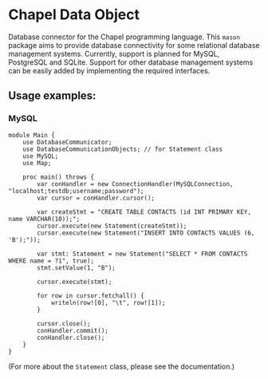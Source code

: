 # Chapel Data Object
Database connector for the Chapel programming language.
This `mason` package aims to provide database connectivity for some
relational database management systems. 
Currently, support is planned for MySQL, PostgreSQL and SQLite.
Support for other database management systems can be easily added by
implementing the required interfaces.

## Usage examples:

### MySQL

```chapel
module Main {
    use DatabaseCommunicator;
    use DatabaseCommunicationObjects; // for Statement class
    use MySQL;
    use Map;

    proc main() throws {
        var conHandler = new ConnectionHandler(MySQLConnection, "localhost;testdb;username;password");
        var cursor = conHandler.cursor();

        var createStmt = "CREATE TABLE CONTACTS (id INT PRIMARY KEY, name VARCHAR(10));";
        cursor.execute(new Statement(createStmt));
        cursor.execute(new Statement("INSERT INTO CONTACTS VALUES (6, 'B');"));

        var stmt: Statement = new Statement("SELECT * FROM CONTACTS WHERE name = ?1", true);
        stmt.setValue(1, "B");
        
        cursor.execute(stmt);

        for row in cursor.fetchall() {
            writeln(row![0], "\t", row![1]);
        }

        cursor.close();
        conHandler.commit();
        conHandler.close();
    }
}
```

(For more about the `Statement` class, please see the documentation.)